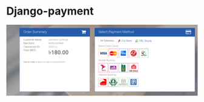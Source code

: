 # Django-payment

<div align="center"> 
   
 <img src="https://github.com/Nelsonkariuki/Django-payments/blob/main/transaction.png" width="800">

</div>
